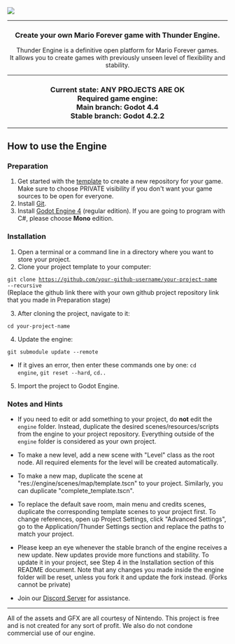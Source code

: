 <img src="https://nx.wtf/s/ckNQqDTNRrb9r89/download/Frame_17.png">

------------
<h3 align="center">
Create your own Mario Forever game with Thunder Engine.
</h3>

<div align="center">
Thunder Engine is a definitive open platform for Mario Forever games.<br/>
It allows you to create games with previously unseen level of flexibility and stability.
</div>

------------

<h3 align="center">
Current state: ANY PROJECTS ARE OK<br/>
Required game engine:<br/>
Main branch: Godot 4.4<br/>
Stable branch: Godot 4.2.2
</h3>

------------
<h2>How to use the Engine</h2>

<h3>Preparation</h3>

1. Get started with the [template](https://github.com/Thunder-Engine-Dev/te-template) to create a new repository for your game. Make sure to choose PRIVATE visibility if you don't want your game sources to be open for everyone.
2. Install [Git](https://git-scm.com/downloads).
3. Install [Godot Engine 4](https://godotengine.org/) (regular edition). If you are going to program with C#, please choose **Mono** edition.

<h3>Installation</h3>

1. Open a terminal or a command line in a directory where you want to store your project.<br/>
2. Clone your project template to your computer:

<code>git clone https://github.com/your-github-username/your-project-name --recursive</code><br/>
(Replace the github link there with your own github project repository link that you made in Preparation stage)<br/>

3. After cloning the project, navigate to it:

<code>cd your-project-name</code>

4. Update the engine:

<code>git submodule update --remote</code><br/>
- If it gives an error, then enter these commands one by one: <code>cd engine</code>, <code>git reset --hard</code>, <code>cd..</code>

5. Import the project to Godot Engine.

<h3>Notes and Hints</h3>

- If you need to edit or add something to your project, do **not** edit the <code>engine</code> folder. Instead, duplicate the desired scenes/resources/scripts from the engine to your project repository. Everything outside of the <code>engine</code> folder is considered as your own project.

- To make a new level, add a new scene with "Level" class as the root node. All required elements for the level will be created automatically.

- To make a new map, duplicate the scene at "res://engine/scenes/map/template.tscn" to your project. Similarly, you can duplicate "complete_template.tscn".

- To replace the default save room, main menu and credits scenes, duplicate the corresponding template scenes to your project first. To change references, open up Project Settings, click "Advanced Settings", go to the Application/Thunder Settings section and replace the paths to match your project.

- Please keep an eye whenever the stable branch of the engine receives a new update. New updates provide more functions and stability. To update it in your project, see Step 4 in the Installation section of this README document. Note that any changes you made inside the engine folder will be reset, unless you fork it and update the fork instead. (Forks cannot be private)

- Join our [Discord Server](https://discord.gg/VwgV6GmwXv) for assistance.

------------
All of the assets and GFX are all courtesy of Nintendo. This project is free and is not created for any sort of profit. We also do not condone commercial use of our engine.
